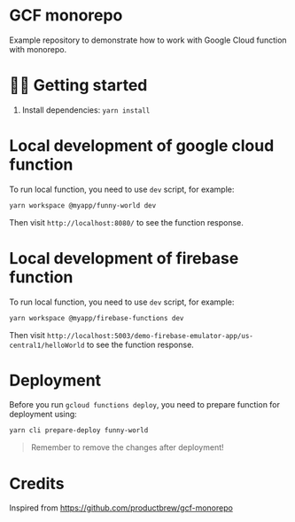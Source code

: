 # GCF monorepo

Example repository to demonstrate how to work with Google Cloud function with monorepo.

# 🏃‍♂️ Getting started

1. Install dependencies: `yarn install`

# Local development of google cloud function

To run local function, you need to use `dev` script, for example:

```sh
yarn workspace @myapp/funny-world dev
```

Then visit `http://localhost:8080/` to see the function response.

# Local development of firebase function

To run local function, you need to use `dev` script, for example:

```sh
yarn workspace @myapp/firebase-functions dev
```

Then visit `http://localhost:5003/demo-firebase-emulator-app/us-central1/helloWorld` to see the function response.

# Deployment

Before you run `gcloud functions deploy`, you need to prepare function for deployment using:

```sh
yarn cli prepare-deploy funny-world
```

> Remember to remove the changes after deployment!

# Credits

Inspired from https://github.com/productbrew/gcf-monorepo

